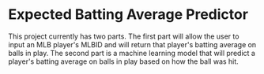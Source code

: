 # Expected Batting Average Predictor
This project currently has two parts. The first part will allow the user to input an MLB player's MLBID and will return that player's batting average on balls in play. The second part is a machine learning model that will predict a player's batting average on balls in play based on how the ball was hit.
